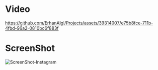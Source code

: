 # Video
https://github.com/ErhanAlgl/Projects/assets/39314007/e75b8fce-711b-4fbd-96a2-0810bc6f883f

# ScreenShot
![ScreenShot-Instagram](https://github.com/ErhanAlgl/Projects/assets/39314007/1c064bbe-410a-4171-bb1d-4b0cec162f36)
